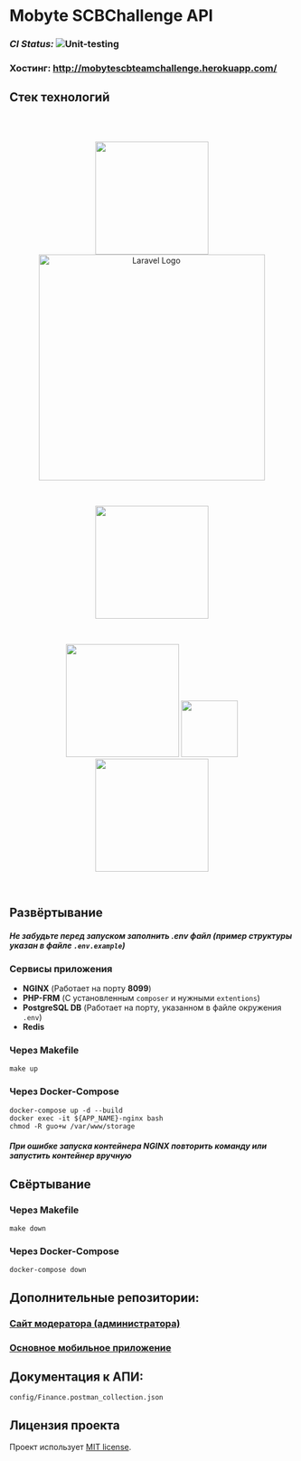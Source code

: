 # Mobyte SCBChallenge API

### _CI Status:_ ![Unit-testing](https://github.com/Fyordo/finance-hackathon/actions/workflows/laravel.yml/badge.svg)
### Хостинг: http://mobytescbteamchallenge.herokuapp.com/

## Стек технологий

<br>
<br>
<p align="center">
    <a href="https://php.net" target="_blank">
        <img src="https://www.php.net/images/logos/php-logo-white.svg" width="200" title="hover text" alt="">
    </a>
    <a href="https://laravel.com" target="_blank">
        <img src="https://raw.githubusercontent.com/laravel/art/master/logo-lockup/5%20SVG/2%20CMYK/1%20Full%20Color/laravel-logolockup-cmyk-red.svg" width="400" alt="Laravel Logo">
    </a>
</p><br>
<p align="center">
    <a href="https://hub.docker.com/" target="_blank">
        <img src="https://www.svgrepo.com/show/349342/docker.svg" width="200" title="hover text" alt="">
    </a>
</p><br>
<p align="center">
    <img src="https://upload.wikimedia.org/wikipedia/commons/thumb/2/29/Postgresql_elephant.svg/993px-Postgresql_elephant.svg.png" width="200" title="hover text" alt="">
    <img src="https://cdn0.iconfinder.com/data/icons/ui-16px-perfect-megapack-line/16/82_Add-512.png" width="100" title="hover text" alt="">
    <img src="https://cdn4.iconfinder.com/data/icons/redis-2/1451/Untitled-2-512.png" width="200" title="hover text" alt="">
</p><br>

## Развёртывание

#### _Не забудьте перед запуском заполнить .env файл (пример структуры указан в файле `.env.example`)_

### Сервисы приложения
- **NGINX** (Работает на порту **8099**)
- **PHP-FRM** (С установленным `composer` и нужными `extentions`)
- **PostgreSQL DB** (Работает на порту, указанном в файле окружения `.env`)
- **Redis**

### **Через Makefile**
```
make up
```

### **Через Docker-Compose**
```
docker-compose up -d --build
docker exec -it ${APP_NAME}-nginx bash
chmod -R guo+w /var/www/storage
```

#### _При ошибке запуска контейнера NGINX повторить команду или запустить контейнер вручную_

## Свёртывание

### **Через Makefile**
```
make down
```

### **Через Docker-Compose**
```
docker-compose down
```

## Дополнительные репозитории:
### [Сайт модератора (администратора)](https://github.com/akmalova/mobyte_scbteamchallenge_admin)
### [Основное мобильное приложение](https://github.com/MobyteDev/mobyte_scbteamchallenge)

## Документация к АПИ:
`config/Finance.postman_collection.json`

## Лицензия проекта

Проект использует [MIT license](https://opensource.org/licenses/MIT).
